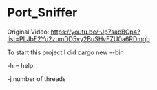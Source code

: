 # Port_Sniffer
Original Video: https://youtu.be/-Jp7sabBCp4?list=PLJbE2Yu2zumDD5vy2BuSHvFZU0a6RDmgb

To start this project I did cargo new <filename> --bin

-h = help

-j number of threads

